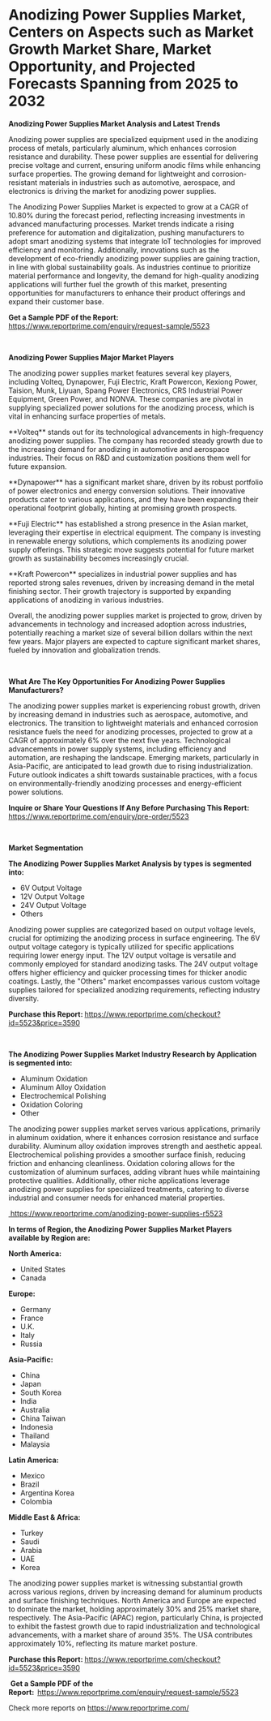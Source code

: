 <p><h1>Anodizing Power Supplies Market, Centers on Aspects such as Market Growth Market Share, Market Opportunity, and Projected Forecasts Spanning from 2025 to 2032</h1></p><p><strong>Anodizing Power Supplies Market Analysis and Latest Trends</strong></p>
<p><p>Anodizing power supplies are specialized equipment used in the anodizing process of metals, particularly aluminum, which enhances corrosion resistance and durability. These power supplies are essential for delivering precise voltage and current, ensuring uniform anodic films while enhancing surface properties. The growing demand for lightweight and corrosion-resistant materials in industries such as automotive, aerospace, and electronics is driving the market for anodizing power supplies.</p><p>The Anodizing Power Supplies Market is expected to grow at a CAGR of 10.80% during the forecast period, reflecting increasing investments in advanced manufacturing processes. Market trends indicate a rising preference for automation and digitalization, pushing manufacturers to adopt smart anodizing systems that integrate IoT technologies for improved efficiency and monitoring. Additionally, innovations such as the development of eco-friendly anodizing power supplies are gaining traction, in line with global sustainability goals. As industries continue to prioritize material performance and longevity, the demand for high-quality anodizing applications will further fuel the growth of this market, presenting opportunities for manufacturers to enhance their product offerings and expand their customer base.</p></p>
<p><strong>Get a Sample PDF of the Report:&nbsp;</strong> <a href="https://www.reportprime.com/enquiry/request-sample/5523?utm_campaign=3064&utm_medium=2&utm_source=Github&utm_content=ia&utm_term=19032025&utm_id=anodizing-power-supplies">https://www.reportprime.com/enquiry/request-sample/5523</a></p>
<p>&nbsp;</p>
<p><strong>Anodizing Power Supplies Major Market Players</strong></p>
<p><p>The anodizing power supplies market features several key players, including Volteq, Dynapower, Fuji Electric, Kraft Powercon, Kexiong Power, Taision, Munk, Liyuan, Spang Power Electronics, CRS Industrial Power Equipment, Green Power, and NONVA. These companies are pivotal in supplying specialized power solutions for the anodizing process, which is vital in enhancing surface properties of metals.</p><p>**Volteq** stands out for its technological advancements in high-frequency anodizing power supplies. The company has recorded steady growth due to the increasing demand for anodizing in automotive and aerospace industries. Their focus on R&D and customization positions them well for future expansion.</p><p>**Dynapower** has a significant market share, driven by its robust portfolio of power electronics and energy conversion solutions. Their innovative products cater to various applications, and they have been expanding their operational footprint globally, hinting at promising growth prospects.</p><p>**Fuji Electric** has established a strong presence in the Asian market, leveraging their expertise in electrical equipment. The company is investing in renewable energy solutions, which complements its anodizing power supply offerings. This strategic move suggests potential for future market growth as sustainability becomes increasingly crucial.</p><p>**Kraft Powercon** specializes in industrial power supplies and has reported strong sales revenues, driven by increasing demand in the metal finishing sector. Their growth trajectory is supported by expanding applications of anodizing in various industries.</p><p>Overall, the anodizing power supplies market is projected to grow, driven by advancements in technology and increased adoption across industries, potentially reaching a market size of several billion dollars within the next few years. Major players are expected to capture significant market shares, fueled by innovation and globalization trends.</p></p>
<p>&nbsp;</p>
<p><strong>What Are The Key Opportunities For Anodizing Power Supplies Manufacturers?</strong></p>
<p><p>The anodizing power supplies market is experiencing robust growth, driven by increasing demand in industries such as aerospace, automotive, and electronics. The transition to lightweight materials and enhanced corrosion resistance fuels the need for anodizing processes, projected to grow at a CAGR of approximately 6% over the next five years. Technological advancements in power supply systems, including efficiency and automation, are reshaping the landscape. Emerging markets, particularly in Asia-Pacific, are anticipated to lead growth due to rising industrialization. Future outlook indicates a shift towards sustainable practices, with a focus on environmentally-friendly anodizing processes and energy-efficient power solutions.</p></p>
<p><strong>Inquire or Share Your Questions If Any Before Purchasing This Report:</strong> <a href="https://www.reportprime.com/enquiry/pre-order/5523?utm_campaign=3064&utm_medium=2&utm_source=Github&utm_content=ia&utm_term=19032025&utm_id=anodizing-power-supplies">https://www.reportprime.com/enquiry/pre-order/5523</a></p>
<p>&nbsp;</p>
<p><strong>Market Segmentation</strong></p>
<p><strong>The Anodizing Power Supplies Market Analysis by types is segmented into:</strong></p>
<p><ul><li>6V Output Voltage</li><li>12V Output Voltage</li><li>24V Output Voltage</li><li>Others</li></ul></p>
<p><p>Anodizing power supplies are categorized based on output voltage levels, crucial for optimizing the anodizing process in surface engineering. The 6V output voltage category is typically utilized for specific applications requiring lower energy input. The 12V output voltage is versatile and commonly employed for standard anodizing tasks. The 24V output voltage offers higher efficiency and quicker processing times for thicker anodic coatings. Lastly, the "Others" market encompasses various custom voltage supplies tailored for specialized anodizing requirements, reflecting industry diversity.</p></p>
<p><strong>Purchase this Report:&nbsp;</strong><a href="https://www.reportprime.com/checkout?id=5523&price=3590&utm_campaign=3064&utm_medium=2&utm_source=Github&utm_content=ia&utm_term=19032025&utm_id=anodizing-power-supplies">https://www.reportprime.com/checkout?id=5523&price=3590</a></p>
<p>&nbsp;</p>
<p><strong>The Anodizing Power Supplies Market Industry Research by Application is segmented into:</strong></p>
<p><ul><li>Aluminum Oxidation</li><li>Aluminum Alloy Oxidation</li><li>Electrochemical Polishing</li><li>Oxidation Coloring</li><li>Other</li></ul></p>
<p><p>The anodizing power supplies market serves various applications, primarily in aluminum oxidation, where it enhances corrosion resistance and surface durability. Aluminum alloy oxidation improves strength and aesthetic appeal. Electrochemical polishing provides a smoother surface finish, reducing friction and enhancing cleanliness. Oxidation coloring allows for the customization of aluminum surfaces, adding vibrant hues while maintaining protective qualities. Additionally, other niche applications leverage anodizing power supplies for specialized treatments, catering to diverse industrial and consumer needs for enhanced material properties.</p></p>
<p><a href="https://www.reportprime.com/anodizing-power-supplies-r5523?utm_campaign=3064&utm_medium=2&utm_source=Github&utm_content=ia&utm_term=19032025&utm_id=anodizing-power-supplies">&nbsp;https://www.reportprime.com/anodizing-power-supplies-r5523</a></p>
<p><strong>In terms of Region, the Anodizing Power Supplies Market Players available by Region are:</strong></p>
<p>
    <p> <strong> North America: </strong>
        <ul>
            <li>United States</li>
            <li>Canada</li>
        </ul>
        </p> 
    <p> <strong> Europe: </strong>
        <ul>
            <li>Germany</li>
            <li>France</li>
            <li>U.K.</li>
            <li>Italy</li>
            <li>Russia</li>
        </ul>
        </p> 
    <p> <strong> Asia-Pacific: </strong>
        <ul>
            <li>China</li>
            <li>Japan</li>
            <li>South Korea</li>
            <li>India</li>
            <li>Australia</li>
            <li>China Taiwan</li>
            <li>Indonesia</li>
            <li>Thailand</li>
            <li>Malaysia</li>
        </ul>
        </p> 
    <p> <strong> Latin America: </strong>
        <ul>
            <li>Mexico</li>
            <li>Brazil</li>
            <li>Argentina Korea</li>
            <li>Colombia</li>
        </ul>
        </p> 
    <p> <strong> Middle East & Africa: </strong>
        <ul>
            <li>Turkey</li>
            <li>Saudi</li>
            <li>Arabia</li>
            <li>UAE</li>
            <li>Korea</li>
        </ul>
    </p>
    </p>
<p><p>The anodizing power supplies market is witnessing substantial growth across various regions, driven by increasing demand for aluminum products and surface finishing techniques. North America and Europe are expected to dominate the market, holding approximately 30% and 25% market share, respectively. The Asia-Pacific (APAC) region, particularly China, is projected to exhibit the fastest growth due to rapid industrialization and technological advancements, with a market share of around 35%. The USA contributes approximately 10%, reflecting its mature market posture.</p></p>
<p><strong>Purchase this Report: </strong><a href="https://www.reportprime.com/checkout?id=5523&price=3590&utm_campaign=3064&utm_medium=2&utm_source=Github&utm_content=ia&utm_term=19032025&utm_id=anodizing-power-supplies">https://www.reportprime.com/checkout?id=5523&price=3590</a></p>
<p>&nbsp;<strong>Get a Sample PDF of the Report:&nbsp;&nbsp;</strong><a href="https://www.reportprime.com/enquiry/request-sample/5523?utm_campaign=3064&utm_medium=2&utm_source=Github&utm_content=ia&utm_term=19032025&utm_id=anodizing-power-supplies">https://www.reportprime.com/enquiry/request-sample/5523</a></p>
<p><strong></strong></p>
<p>Check more reports on <a href="https://www.reportprime.com/?utm_campaign=3064&utm_medium=2&utm_source=Github&utm_content=ia&utm_term=19032025&utm_id=anodizing-power-supplies">https://www.reportprime.com/</a></p>